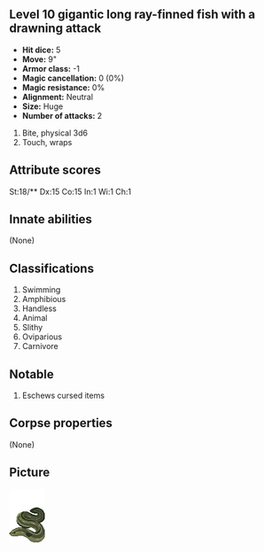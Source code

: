 ## Level 10 gigantic long ray-finned fish with a drawning attack

- **Hit dice:** 5
- **Move:** 9"
- **Armor class:** -1
- **Magic cancellation:** 0 (0%)
- **Magic resistance:** 0%
- **Alignment:** Neutral
- **Size:** Huge
- **Number of attacks:** 2
1. Bite, physical 3d6
2. Touch, wraps

## Attribute scores

St:18/** Dx:15 Co:15 In:1 Wi:1 Ch:1

## Innate abilities

(None)

## Classifications

1. Swimming
2. Amphibious
3. Handless
4. Animal
5. Slithy
6. Oviparious
7. Carnivore

## Notable

1. Eschews cursed items

## Corpse properties

(None)

## Picture

![Giant eel](https://github.com/hyvanmielenpelit/GnollHackTileSet/blob/main/Monsters/giant_eel/giant_eel.png?raw=true)
